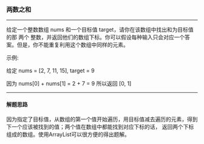### 两数之和
- - -
给定一个整数数组 nums 和一个目标值 target，请你在该数组中找出和为目标值的那 两个 整数，并返回他们的数组下标。你可以假设每种输入只会对应一个答案。但是，你不能重复利用这个数组中同样的元素。

示例:

给定 nums = [2, 7, 11, 15], target = 9

因为 nums[0] + nums[1] = 2 + 7 = 9
所以返回 [0, 1]

- - -
#### 解题思路
因为指定了目标值，从数组的第一个值开始遍历，用目标值减去遍历的元素，得到下一个应该被找到的值；两个值在数组中都能找到对应下标的话，
返回两个下标组成的数组。使用ArrayList可以很方便的得出题解。